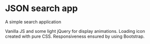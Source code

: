 # JSON search app
 A simple search application

 Vanilla JS and some light jQuery for display animations. Loading icon created with pure CSS. Responsiveness ensured by using Bootstrap.
